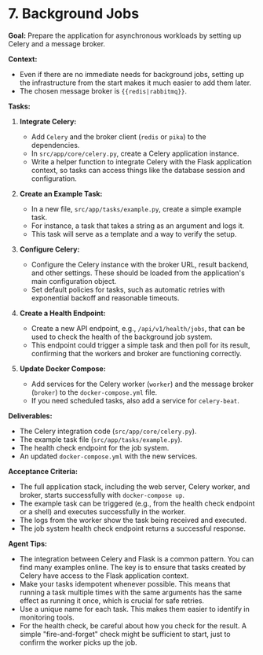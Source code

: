 # 7. Background Jobs

**Goal:** Prepare the application for asynchronous workloads by setting up Celery and a message broker.

**Context:**
*   Even if there are no immediate needs for background jobs, setting up the infrastructure from the start makes it much easier to add them later.
*   The chosen message broker is `{{redis|rabbitmq}}`.

**Tasks:**

1.  **Integrate Celery:**
    *   Add `Celery` and the broker client (`redis` or `pika`) to the dependencies.
    *   In `src/app/core/celery.py`, create a Celery application instance.
    *   Write a helper function to integrate Celery with the Flask application context, so tasks can access things like the database session and configuration.

2.  **Create an Example Task:**
    *   In a new file, `src/app/tasks/example.py`, create a simple example task.
    *   For instance, a task that takes a string as an argument and logs it.
    *   This task will serve as a template and a way to verify the setup.

3.  **Configure Celery:**
    *   Configure the Celery instance with the broker URL, result backend, and other settings. These should be loaded from the application's main configuration object.
    *   Set default policies for tasks, such as automatic retries with exponential backoff and reasonable timeouts.

4.  **Create a Health Endpoint:**
    *   Create a new API endpoint, e.g., `/api/v1/health/jobs`, that can be used to check the health of the background job system.
    *   This endpoint could trigger a simple task and then poll for its result, confirming that the workers and broker are functioning correctly.

5.  **Update Docker Compose:**
    *   Add services for the Celery worker (`worker`) and the message broker (`broker`) to the `docker-compose.yml` file.
    *   If you need scheduled tasks, also add a service for `celery-beat`.

**Deliverables:**
*   The Celery integration code (`src/app/core/celery.py`).
*   The example task file (`src/app/tasks/example.py`).
*   The health check endpoint for the job system.
*   An updated `docker-compose.yml` with the new services.

**Acceptance Criteria:**
*   The full application stack, including the web server, Celery worker, and broker, starts successfully with `docker-compose up`.
*   The example task can be triggered (e.g., from the health check endpoint or a shell) and executes successfully in the worker.
*   The logs from the worker show the task being received and executed.
*   The job system health check endpoint returns a successful response.

**Agent Tips:**
*   The integration between Celery and Flask is a common pattern. You can find many examples online. The key is to ensure that tasks created by Celery have access to the Flask application context.
*   Make your tasks idempotent whenever possible. This means that running a task multiple times with the same arguments has the same effect as running it once, which is crucial for safe retries.
*   Use a unique name for each task. This makes them easier to identify in monitoring tools.
*   For the health check, be careful about how you check for the result. A simple "fire-and-forget" check might be sufficient to start, just to confirm the worker picks up the job.
